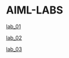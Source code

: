 # AIML-LABS

[lab_01](https://github.com/Duvvala-Hemanth/AIML-LABS/blob/main/lab01.ipynb)

[lab_02](https://github.com/Duvvala-Hemanth/AIML-LABS/blob/main/lab02.ipynb)


[lab_03](https://github.com/Duvvala-Hemanth/AIML-LABS/blob/main/Lab03.ipynb)
